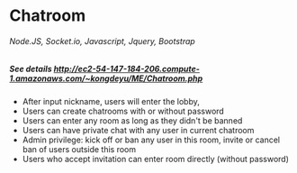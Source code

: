 # Chatroom
###### Node.JS, Socket.io, Javascript, Jquery, Bootstrap ######
##### See details http://ec2-54-147-184-206.compute-1.amazonaws.com/~kongdeyu/ME/Chatroom.php #####

* After input nickname, users will enter the lobby, 
* Users can create chatrooms with or without password
* Users can enter any room as long as they didn't be banned
* Users can have private chat with any user in current chatroom
* Admin privilege: kick off or ban any user in this room, invite or cancel ban of users outside this room
* Users who accept invitation can enter room directly (without password)

